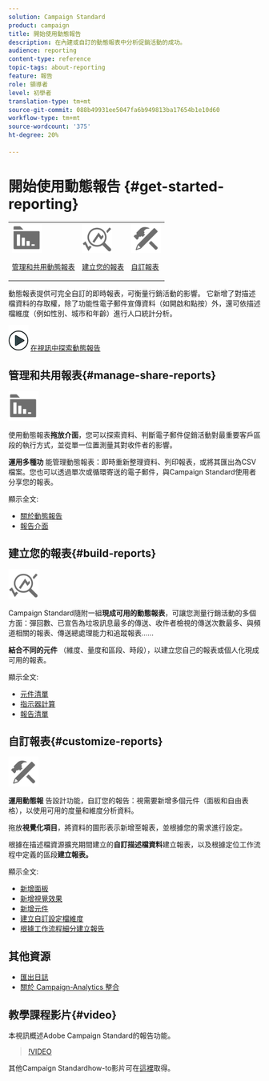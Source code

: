 ```yaml
---
solution: Campaign Standard
product: campaign
title: 開始使用動態報告
description: 在內建或自訂的動態報表中分析促銷活動的成功。
audience: reporting
content-type: reference
topic-tags: about-reporting
feature: 報告
role: 領導者
level: 初學者
translation-type: tm+mt
source-git-commit: 088b49931ee5047fa6b949813ba17654b1e10d60
workflow-type: tm+mt
source-wordcount: '375'
ht-degree: 20%

---
```



# 開始使用動態報告 {#get-started-reporting}

<table>
<tr>
<td><img src="assets/do-not-localize/icon_manage.svg" width="60px"><p><a href="#manage-share-reports">管理和共用動態報表</a></p></td>
<td><img src="assets/do-not-localize/icon_build.svg" width="60px"><p><a href="#build-reports">建立您的報表</a></p></td>
<td><img src="assets/do-not-localize/icon_customize.svg" width="60px"><p><a href="#customize-reports">自訂報表</a></p></td></tr>
</table>

動態報表提供可完全自訂的即時報表，可衡量行銷活動的影響。 它新增了對描述檔資料的存取權，除了功能性電子郵件宣傳資料（如開啟和點按）外，還可依描述檔維度（例如性別、城市和年齡）進行人口統計分析。

![](assets/do-not-localize/how-to-video.png) [在視訊中探索動態報告](#video)

## 管理和共用報表{#manage-share-reports}

<img src="assets/do-not-localize/icon_manage.svg" width="60px">

使用動態報表&#x200B;**拖放介面**，您可以探索資料、判斷電子郵件促銷活動對最重要客戶區段的執行方式，並從單一位置測量其對收件者的影響。

**運用多種功** 能管理動態報表：即時重新整理資料、列印報表，或將其匯出為CSV檔案。您也可以透過單次或循環寄送的電子郵件，與Campaign Standard使用者分享您的報表。

顯示全文:

* [關於動態報告](../../reporting/using/about-dynamic-reports.md)
* [報告介面](../../reporting/using/reporting-interface.md)

## 建立您的報表{#build-reports}

<img src="assets/do-not-localize/icon_build.svg" width="60px">

Campaign Standard隨附一組&#x200B;**現成可用的動態報表**，可讓您測量行銷活動的多個方面：彈回數、已宣告為垃圾訊息最多的傳送、收件者檢視的傳送次數最多、與頻道相關的報表、傳送總處理能力和追蹤報表……

**結合不同的元件** （維度、量度和區段、時段），以建立您自己的報表或個人化現成可用的報表。

顯示全文:

* [元件清單](../../reporting/using/list-of-components-.md)
* [指示器計算](../../reporting/using/indicator-calculation.md)
* [報告清單](../../reporting/using/defining-the-report-period.md)

## 自訂報表{#customize-reports}

<img src="assets/do-not-localize/icon_customize.svg" width="60px">

**運用動態報** 告設計功能，自訂您的報告：視需要新增多個元件（面板和自由表格），以使用可用的度量和維度分析資料。

拖放&#x200B;**視覺化項目**，將資料的圖形表示新增至報表，並根據您的需求進行設定。

根據在描述檔資源擴充期間建立的&#x200B;**自訂描述檔資料**&#x200B;建立報表，以及根據定位工作流程中定義的區段&#x200B;**建立報表。**

顯示全文:

* [新增面板](../../reporting/using/adding-panels.md)
* [新增視覺效果](../../reporting/using/adding-visualizations.md)
* [新增元件](../../reporting/using/adding-components.md)
* [建立自訂設定檔維度](../../reporting/using/creating-a-custom-profile-dimension.md)
* [根據工作流程細分建立報告](../../reporting/using/creating-a-report-workflow-segment.md)

## 其他資源

* [匯出日誌](../../automating/using/exporting-logs.md)
* [關於 Campaign-Analytics 整合](../../integrating/using/about-campaign-analytics-integration.md)

## 教學課程影片{#video}

本視訊概述Adobe Campaign Standard的報告功能。

>[!VIDEO](https://video.tv.adobe.com/v/23021?quality=12&captions=eng)

其他Campaign Standardhow-to影片可在[這裡](https://experienceleague.adobe.com/docs/campaign-standard-learn/tutorials/overview.html?lang=zh-Hant)取得。
